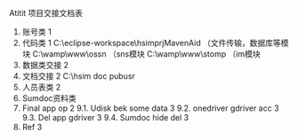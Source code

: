 Atitit 项目交接文档表

1. 账号类	1
 3. 代码类	1
C:\eclipse-workspace\hsimprjMavenAid （文件传输，数据库等模块
C:\wamp\www\ossn     （sns模块
C:\wamp\www\stomp    （im模块 
4. 数据类交接	2
5. 文档交接	2
C:\hsim doc pubusr
6. 人员表类	2
7. Sumdoc资料类	
9. Final app op	2
9.1. Udisk bek some data	3
9.2. onedriver gdriver acc	3
9.3. Del app gdriver	3
9.4. Sumdoc hide del	3
10. Ref	3

